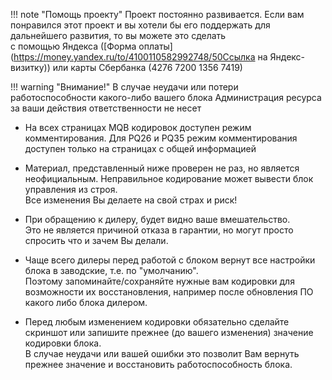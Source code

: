 !!! note "Помощь проекту"
    Проект постоянно развивается. Если вам понравился этот проект и вы хотели бы его поддержать для дальнейшего развития, то вы можете это сделать   
    с помощью Яндекса ([Форма оплаты](https://money.yandex.ru/to/4100110582992748/50Ссылка на Яндекс-визитку)) или карты Сбербанка (4276 7200 1356 7419)  

!!! warning "Внимание!"
    В случае неудачи или потери работоспособности какого-либо вашего блока Администрация ресурса за ваши действия ответственности не несет

+ На всех страницах MQB кодировок доступен режим комментирования. Для PQ26 и PQ35 режим комментирования доступен только на страницах с общей информацией

+ Материал, представленный ниже проверен не раз, но является неофициальным. Неправильное кодирование может вывести блок управления из строя.  
Все изменения Вы делаете на свой страх и риск!

+ При обращению к дилеру, будет видно ваше вмешательство.  
Это не является причиной отказа в гарантии, но могут просто спросить что и зачем Вы делали.

+ Чаще всего дилеры перед работой с блоком вернут все настройки блока в заводские, т.е. по "умолчанию".  
Поэтому запоминайте/сохраняйте нужные вам кодировки для возможности их восстановления, например после обновления ПО какого либо блока дилером.

+ Перед любым изменением кодировки обязательно сделайте скриншот или запишите прежнее (до вашего изменения) значение кодировки блока.   
В случае неудачи или вашей ошибки это позволит Вам вернуть прежнее значение и восстановить работоспособность блока.
